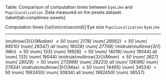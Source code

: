 
Table: Comparison of computation times between `EyeLike` and
`PupilLocalization`. Data measured on the pexels dataset. \label{tab:comptimes-pexels}

Computation times [\si{\micro\second}] Eye size        `PupilLocalization`        `EyeLike`
-------------------------------------- -------- -------------------------- ----------------
\multirow{3}{*}{Median}                $\le 50$   \num{    2178}            \num{   29562}
                                       $> 50$     \num{   99510}            \num{   26347}
                                       all        \num{   18028}            \num{   27708}
\midrule\multirow{3}{*}{Min}           $\le 50$   \num{     133}            \num{   19928}
                                       $> 50$     \num{   14018}            \num{   19044}
                                       all        \num{     133}            \num{   19044}
\midrule\multirow{3}{*}{Mean}          $\le 50$   \num{    3827}            \num{   29529}
                                       $> 50$     \num{  273999}            \num{   26223}
                                       all        \num{  136196}            \num{   27934}
\midrule\multirow{3}{*}{Max}           $\le 50$   \num{   14465}            \num{   34534}
                                       $> 50$     \num{ 1992450}            \num{   30834}
                                       all        \num{ 1992450}            \num{   36537}


